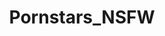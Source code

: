 ---
title: Pornstars_NSFW
crosslinks:
- livven
- porn
- RayleneX
- incest_porns_video
- AmateursVideos
- PornStarletHQ
---